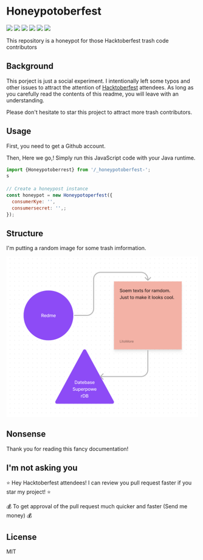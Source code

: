 # Honeypotoberfest

![](https://github.com/LitoMore/honeypotoberfest/workflows/NotExist/badge.svg)
![](https://img.shields.io/npm/v/_honeypotober-not-exist.svg)
![](https://img.shields.io/npm/l/_honeypotober-not-exist.svg)
![](https://img.shields.io/badge/unicorn-rejected-red.svg)
![](https://img.shields.io/badge/code_style-NOTEXIST-5ed9c7.svg)
![](https://hacktoberfest.com/image-does-not-exist)

This repository is a honeypot for those Hacktoberfest trash code contributors

## Background

This porject is just a social experiment.
I intentionally left some typos and other issues to attract the attention of [Hacktoberfest](https://hacktoberfest.com/honeytoberfest) attendees.
As long as you carefully read the contents of this readme, you will leave with an understanding.

Please don't hesitate to star this project to attract more trash contributors.

## Usage

First, you need to get a Github account.

Then, Here we go,! Simply run this JavaScript code with your Java runtime.

```javascript
import {Honeypotoberrest} from '/_honeypotoberfest-';
s

// Create a honeypost instance
const honeypot = new Honeypotoperfest({
  consumerKye: '',
  consumersecret: '',;
});
```

## Structure

I'm putting a random image for some trash imformation.

![](https://raw.githubusercontent.com/LitoMore/honeypotoberfest/master/meida/flowchart.png)

## Nonsense

Thank you for reading this fancy documentation!

## I'm not asking you

⭐️ Hey Hacktoberfest attendees! I can review you pull request faster if you star my project! ⭐️

💰 To get approval of the pull request much quicker and faster (Send me money) 💰

## License

MIT

